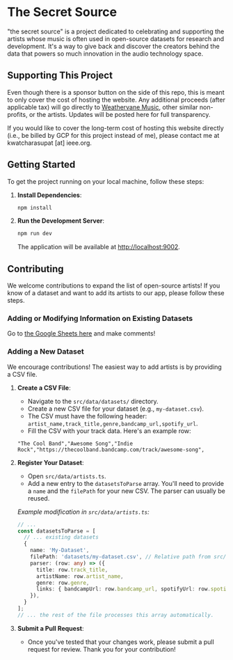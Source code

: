 # The Secret Source

"the secret source" is a project dedicated to celebrating and supporting the artists whose music is often used in open-source datasets for research and development. It's a way to give back and discover the creators behind the data that powers so much innovation in the audio technology space.

## Supporting This Project

Even though there is a sponsor button on the side of this repo, this is meant to only cover the cost of hosting the website. Any additional proceeds (after applicable tax) will go directly to [Weathervane Music](https://weathervanemusic.org/donate), other similar non-profits, or the artists. Updates will be posted here for full transparency.

If you would like to cover the long-term cost of hosting this website directly (i.e., be billed by GCP for this project instead of me), please contact me at kwatcharasupat [at] ieee.org. 

## Getting Started

To get the project running on your local machine, follow these steps:

1.  **Install Dependencies**:
    ```bash
    npm install
    ```

2.  **Run the Development Server**:
    ```bash
    npm run dev
    ```

    The application will be available at [http://localhost:9002](http://localhost:9002).

## Contributing

We welcome contributions to expand the list of open-source artists! If you know of a dataset and want to add its artists to our app, please follow these steps.

### Adding or Modifying Information on Existing Datasets

Go to [the Google Sheets here](https://docs.google.com/spreadsheets/d/13G2YZvER2SdkC7dzfCfWEpBG2V9R7S0Xg2NLCBcRpaU/edit?usp=sharing) and make comments!

### Adding a New Dataset

We encourage contributions! The easiest way to add artists is by providing a CSV file.

1.  **Create a CSV File**:
    *   Navigate to the `src/data/datasets/` directory.
    *   Create a new CSV file for your dataset (e.g., `my-dataset.csv`).
    *   The CSV must have the following header: `artist_name,track_title,genre,bandcamp_url,spotify_url`.
    *   Fill the CSV with your track data. Here's an example row:
      ```csv
      "The Cool Band","Awesome Song","Indie Rock","https://thecoolband.bandcamp.com/track/awesome-song",
      ```

2.  **Register Your Dataset**:
    *   Open `src/data/artists.ts`.
    *   Add a new entry to the `datasetsToParse` array. You'll need to provide a `name` and the `filePath` for your new CSV. The parser can usually be reused.

    *Example modification in `src/data/artists.ts`:*
    ```typescript
    // ...
    const datasetsToParse = [
      // ... existing datasets
      {
        name: 'My-Dataset',
        filePath: 'datasets/my-dataset.csv', // Relative path from src/data
        parser: (row: any) => ({
          title: row.track_title,
          artistName: row.artist_name,
          genre: row.genre,
          links: { bandcampUrl: row.bandcamp_url, spotifyUrl: row.spotify_url },
        }),
      }
    ];
    // ... the rest of the file processes this array automatically.
    ```

3.  **Submit a Pull Request**:
    *   Once you've tested that your changes work, please submit a pull request for review. Thank you for your contribution!
